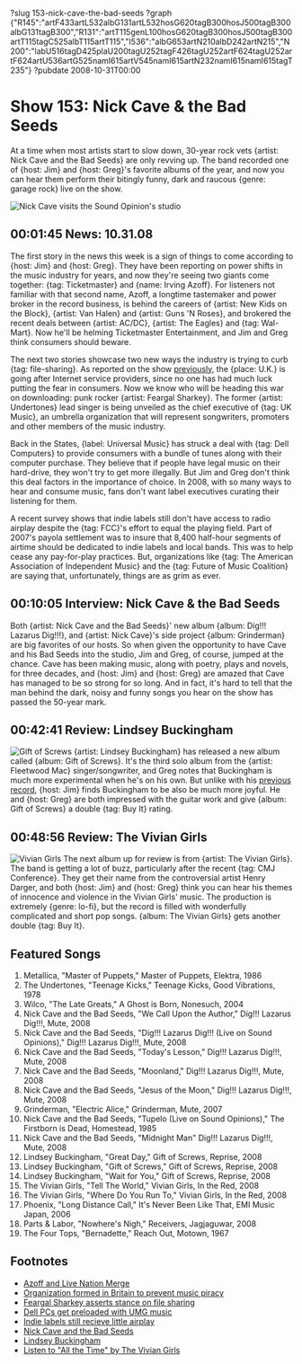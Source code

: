 ?slug 153-nick-cave-the-bad-seeds
?graph {"R145":"artF433artL532albG131artL532hosG620tagB300hosJ500tagB300albG131tagB300","R131":"artT115genL100hosG620tagB300hosJ500tagB300artT115tagC525albT115artT115","I536":"albG653artN210albD242artN215","N200":"labU516tagD425plaU200tagU252tagF426tagU252artF624tagU252artF624artU536artG525namI615artV545namI615artN232namI615namI615tagT235"}
?pubdate 2008-10-31T00:00

# Show 153: Nick Cave & the Bad Seeds
At a time when most artists start to slow down, 30-year rock vets {artist: Nick Cave and the Bad Seeds} are only revving up. The band recorded one of {host: Jim} and {host: Greg}'s favorite albums of the year, and now you can hear them perform their bitingly funny, dark and raucous {genre: garage rock} live on the show.

![Nick Cave visits the Sound Opinion's studio](http://static.soundopinions.org/images/2008/nickcave_badseeds.jpg)

## 00:01:45 News: 10.31.08
The first story in the news this week is a sign of things to come according to {host: Jim} and {host: Greg}. They have been reporting on power shifts in the music industry for years, and now they're seeing two giants come together: {tag: Ticketmaster} and {name: Irving Azoff}. For listeners not familiar with that second name, Azoff, a longtime tastemaker and power broker in the record business, is behind the careers of {artist: New Kids on the Block}, {artist: Van Halen} and {artist: Guns 'N Roses}, and brokered the recent deals between {artist: AC/DC}, {artist: The Eagles} and {tag: Wal-Mart}. Now he'll be helming Ticketmaster Entertainment, and Jim and Greg think consumers should beware.

The next two stories showcase two new ways the industry is trying to curb {tag: file-sharing}. As reported on the show [previously](/show/151), the {place: U.K.} is going after Internet service providers, since no one has had much luck putting the fear in consumers. Now we know who will be heading this war on downloading: punk rocker {artist: Feargal Sharkey}. The former {artist: Undertones} lead singer is being unveiled as the chief executive of {tag: UK Music}, an umbrella organization that will represent songwriters, promoters and other members of the music industry.

Back in the States, {label: Universal Music} has struck a deal with {tag: Dell Computers} to provide consumers with a bundle of tunes along with their computer purchase. They believe that if people have legal music on their hard-drive, they won't try to get more illegally. But Jim and Greg don't think this deal factors in the importance of choice. In 2008, with so many ways to hear and consume music, fans don't want label executives curating their listening for them.

A recent survey shows that indie labels still don't have access to radio airplay despite the {tag: FCC}'s effort to equal the playing field. Part of 2007's payola settlement was to insure that 8,400 half-hour segments of airtime should be dedicated to indie labels and local bands. This was to help cease any pay-for-play practices. But, organizations like {tag: The American Association of Independent Music} and the {tag: Future of Music Coalition} are saying that, unfortunately, things are as grim as ever.

## 00:10:05 Interview: Nick Cave & the Bad Seeds
Both {artist: Nick Cave and the Bad Seeds}' new album {album: Dig!!! Lazarus Dig!!!}, and {artist: Nick Cave}'s side project {album: Grinderman} are big favorites of our hosts. So when given the opportunity to have Cave and his Bad Seeds into the studio, Jim and Greg, of course, jumped at the chance. Cave has been making music, along with poetry, plays and novels, for three decades, and {host: Jim} and {host: Greg} are amazed that Cave has managed to be so strong for so long. And in fact, it's hard to tell that the man behind the dark, noisy and funny songs you hear on the show has passed the 50-year mark. 

## 00:42:41 Review: Lindsey Buckingham
![Gift of Screws](http://is4.mzstatic.com/image/thumb/Music/v4/9c/f6/5b/9cf65b94-5d51-695d-f1bd-5e70217fa64d/source/600x600bb.jpg "201419/290075434")
{artist: Lindsey Buckingham} has released a new album called {album: Gift of Screws}. It's the third solo album from the {artist: Fleetwood Mac} singer/songwriter, and Greg notes that Buckingham is much more experimental when he's on his own. But unlike with his [previous record](/show/50), {host: Jim} finds Buckingham to be also be much more joyful. He and {host: Greg} are both impressed with the guitar work and give {album: Gift of Screws} a double {tag: Buy It} rating.

## 00:48:56 Review: The Vivian Girls
![Vivian Girls](http://is5.mzstatic.com/image/thumb/Music/v4/6c/58/3b/6c583bab-f23e-4647-1cda-b065121595eb/source/600x600bb.jpg "289447959/289447958")
The next album up for review is from {artist: The Vivian Girls}. The band is getting a lot of buzz, particularly after the recent {tag: CMJ Conference}. They get their name from the controversial artist Henry Darger, and both {host: Jim} and {host: Greg} think you can hear his themes of innocence and violence in the Vivian Girls' music. The production is extremely {genre: lo-fi}, but the record is filled with wonderfully complicated and short pop songs. {album: The Vivian Girls} gets another double {tag: Buy It}.

## Featured Songs
1. Metallica, "Master of Puppets," Master of Puppets, Elektra, 1986
2. The Undertones, "Teenage Kicks," Teenage Kicks, Good Vibrations, 1978
3. Wilco, "The Late Greats," A Ghost is Born, Nonesuch, 2004
4. Nick Cave and the Bad Seeds, "We Call Upon the Author," Dig!!! Lazarus Dig!!!, Mute, 2008
5. Nick Cave and the Bad Seeds, "Dig!!! Lazarus Dig!!! (Live on Sound Opinions)," Dig!!! Lazarus Dig!!!, Mute, 2008
1. Nick Cave and the Bad Seeds, "Today's Lesson," Dig!!! Lazarus Dig!!!, Mute, 2008
6. Nick Cave and the Bad Seeds, "Moonland," Dig!!! Lazarus Dig!!!, Mute, 2008
7. Nick Cave and the Bad Seeds, "Jesus of the Moon," Dig!!! Lazarus Dig!!!, Mute, 2008
8. Grinderman, "Electric Alice," Grinderman, Mute, 2007
9. Nick Cave and the Bad Seeds, "Tupelo (Live on Sound Opinions)," The Firstborn is Dead, Homestead, 1985 
10. Nick Cave and the Bad Seeds, "Midnight Man" Dig!!! Lazarus Dig!!!, Mute, 2008
11. Lindsey Buckingham, "Great Day," Gift of Screws, Reprise, 2008
12. Lindsey Buckingham, "Gift of Screws," Gift of Screws, Reprise, 2008
13. Lindsey Buckingham, "Wait for You," Gift of Screws, Reprise, 2008
14. The Vivian Girls, "Tell The World," Vivian Girls, In the Red, 2008
15. The Vivian Girls, "Where Do You Run To," Vivian Girls, In the Red, 2008
16. Phoenix, "Long Distance Call," It's Never Been Like That, EMI Music Japan, 2006
17. Parts & Labor, "Nowhere's Nigh," Receivers, Jagjaguwar, 2008
18. The Four Tops, "Bernadette," Reach Out, Motown, 1967

## Footnotes
- [Azoff and Live Nation Merge](http://www.nytimes.com/2010/04/25/business/25ticket.html?pagewanted=all&_r=0)
- [Organization formed in Britain to prevent music piracy](https://www.theguardian.com/business/2008/oct/27/feargal-sharkey-music-piracy)
- [Feargal Sharkey asserts stance on file sharing](http://www.theguardian.com/media/pda/2009/sep/29/digital-media-digital-britain)
- [Dell PCs get preloaded with UMG music](http://news.cnet.com/8301-17938_105-10074001-1.html)
- [Indie labels still recieve little airplay](https://futureofmusic.org/article/research/more-static)
- [Nick Cave and the Bad Seeds](http://nickcave.com/)
- [Lindsey Buckingham](http://lindseybuckingham.com/)
- [Listen to "All the Time" by The Vivian Girls](https://www.youtube.com/watch?v=bgk-uzPFuzo)
